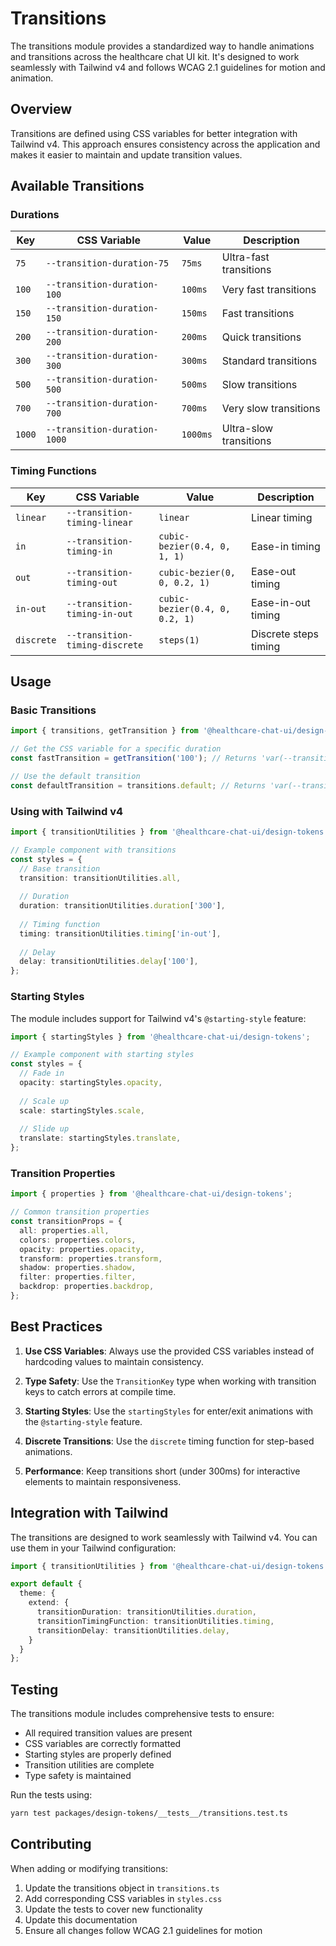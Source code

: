 # Transitions

The transitions module provides a standardized way to handle animations and transitions across the healthcare chat UI kit. It's designed to work seamlessly with Tailwind v4 and follows WCAG 2.1 guidelines for motion and animation.

## Overview

Transitions are defined using CSS variables for better integration with Tailwind v4. This approach ensures consistency across the application and makes it easier to maintain and update transition values.

## Available Transitions

### Durations

| Key | CSS Variable | Value | Description |
|-----|--------------|-------|-------------|
| `75` | `--transition-duration-75` | `75ms` | Ultra-fast transitions |
| `100` | `--transition-duration-100` | `100ms` | Very fast transitions |
| `150` | `--transition-duration-150` | `150ms` | Fast transitions |
| `200` | `--transition-duration-200` | `200ms` | Quick transitions |
| `300` | `--transition-duration-300` | `300ms` | Standard transitions |
| `500` | `--transition-duration-500` | `500ms` | Slow transitions |
| `700` | `--transition-duration-700` | `700ms` | Very slow transitions |
| `1000` | `--transition-duration-1000` | `1000ms` | Ultra-slow transitions |

### Timing Functions

| Key | CSS Variable | Value | Description |
|-----|--------------|-------|-------------|
| `linear` | `--transition-timing-linear` | `linear` | Linear timing |
| `in` | `--transition-timing-in` | `cubic-bezier(0.4, 0, 1, 1)` | Ease-in timing |
| `out` | `--transition-timing-out` | `cubic-bezier(0, 0, 0.2, 1)` | Ease-out timing |
| `in-out` | `--transition-timing-in-out` | `cubic-bezier(0.4, 0, 0.2, 1)` | Ease-in-out timing |
| `discrete` | `--transition-timing-discrete` | `steps(1)` | Discrete steps timing |

## Usage

### Basic Transitions

```typescript
import { transitions, getTransition } from '@healthcare-chat-ui/design-tokens';

// Get the CSS variable for a specific duration
const fastTransition = getTransition('100'); // Returns 'var(--transition-duration-100)'

// Use the default transition
const defaultTransition = transitions.default; // Returns 'var(--transition-default)'
```

### Using with Tailwind v4

```typescript
import { transitionUtilities } from '@healthcare-chat-ui/design-tokens';

// Example component with transitions
const styles = {
  // Base transition
  transition: transitionUtilities.all,
  
  // Duration
  duration: transitionUtilities.duration['300'],
  
  // Timing function
  timing: transitionUtilities.timing['in-out'],
  
  // Delay
  delay: transitionUtilities.delay['100'],
};
```

### Starting Styles

The module includes support for Tailwind v4's `@starting-style` feature:

```typescript
import { startingStyles } from '@healthcare-chat-ui/design-tokens';

// Example component with starting styles
const styles = {
  // Fade in
  opacity: startingStyles.opacity,
  
  // Scale up
  scale: startingStyles.scale,
  
  // Slide up
  translate: startingStyles.translate,
};
```

### Transition Properties

```typescript
import { properties } from '@healthcare-chat-ui/design-tokens';

// Common transition properties
const transitionProps = {
  all: properties.all,
  colors: properties.colors,
  opacity: properties.opacity,
  transform: properties.transform,
  shadow: properties.shadow,
  filter: properties.filter,
  backdrop: properties.backdrop,
};
```

## Best Practices

1. **Use CSS Variables**: Always use the provided CSS variables instead of hardcoding values to maintain consistency.

2. **Type Safety**: Use the `TransitionKey` type when working with transition keys to catch errors at compile time.

3. **Starting Styles**: Use the `startingStyles` for enter/exit animations with the `@starting-style` feature.

4. **Discrete Transitions**: Use the `discrete` timing function for step-based animations.

5. **Performance**: Keep transitions short (under 300ms) for interactive elements to maintain responsiveness.

## Integration with Tailwind

The transitions are designed to work seamlessly with Tailwind v4. You can use them in your Tailwind configuration:

```typescript
import { transitionUtilities } from '@healthcare-chat-ui/design-tokens';

export default {
  theme: {
    extend: {
      transitionDuration: transitionUtilities.duration,
      transitionTimingFunction: transitionUtilities.timing,
      transitionDelay: transitionUtilities.delay,
    }
  }
};
```

## Testing

The transitions module includes comprehensive tests to ensure:

- All required transition values are present
- CSS variables are correctly formatted
- Starting styles are properly defined
- Transition utilities are complete
- Type safety is maintained

Run the tests using:

```bash
yarn test packages/design-tokens/__tests__/transitions.test.ts
```

## Contributing

When adding or modifying transitions:

1. Update the transitions object in `transitions.ts`
2. Add corresponding CSS variables in `styles.css`
3. Update the tests to cover new functionality
4. Update this documentation
5. Ensure all changes follow WCAG 2.1 guidelines for motion 
